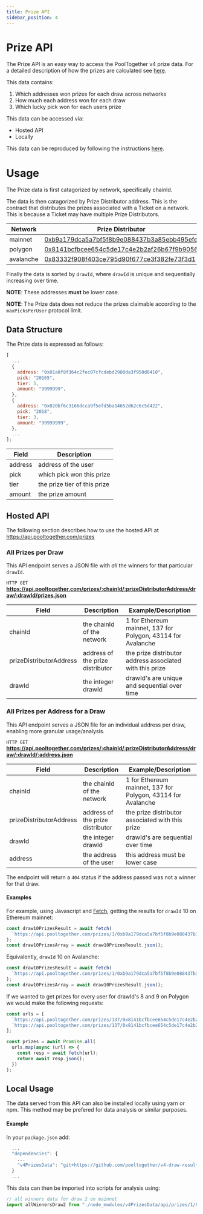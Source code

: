 ```yaml
---
title: Prize API
sidebar_position: 4
---
```


# Prize API

The Prize API is an easy way to access the PoolTogether v4 prize data. For a detailed description of how the prizes are calculated see [here](../concepts/computing-prizes).

This data contains:

1. Which addresses won prizes for each draw across networks
1. How much each address won for each draw
1. Which lucky pick won for each users prize

This data can be accessed via:

- Hosted API
- Locally

This data can be reproduced by following the instructions [here](https://github.com/pooltogether/v4-draw-results).

# Usage

The Prize data is first catagorized by network, specifically chainId.

The data is then catagorized by Prize Distributor address. This is the contract that distributes the prizes associated with a Ticket on a network. This is because a Ticket may have multiple Prize Distributors.

| Network   | Prize Distributor                                                                                                        |
| --------- | ------------------------------------------------------------------------------------------------------------------------ |
| mainnet   | [0xb9a179dca5a7bf5f8b9e088437b3a85ebb495efe](https://etherscan.io/address/0xb9a179DcA5a7bf5f8B9E088437B3A85ebB495eFe)    |
| polygon   | [0x8141bcfbcee654c5de17c4e2b2af26b67f9b9056](https://polygonscan.com/address/0x8141BcFBcEE654c5dE17C4e2B2AF26B67f9B9056) |
| avalanche | [0x83332f908f403ce795d90f677ce3f382fe73f3d1](https://snowtrace.com/address/0x83332f908f403ce795d90f677ce3f382fe73f3d1)   |

Finally the data is sorted by `drawId`, where `drawId` is unique and sequentially increasing over time.

**NOTE**: These addresses **must** be lower case.

**NOTE**: The Prize data does not reduce the prizes claimable according to the `maxPicksPerUser` protocol limit.

## Data Structure

The Prize data is expressed as follows:

```javascript
[
  ...
  {
    address: "0x01a0f8f364c2fec07cfcdebd2980da3f950d0410",
    pick: "20165",
    tier: 5,
    amount: "9999999",
  },
  {
    address: "0x020bf6c3166dcca9f5efd5ba14652d62c6c5d422",
    pick: "2018",
    tier: 3,
    amount: "99999999",
  },
  ...
];
```

| Field   | Description                  |
| ------- | ---------------------------- |
| address | address of the user          |
| pick    | which pick won this prize    |
| tier    | the prize tier of this prize |
| amount  | the prize amount             |

## Hosted API

The following section describes how to use the hosted API at https://api.pooltogether.com/prizes

### All Prizes per Draw

This API endpoint serves a JSON file with _all_ the winners for that particular `drawId`.

`HTTP GET` **https://api.pooltogether.com/prizes/:chainId/:prizeDistributorAddress/draw/:drawId/prizes.json**

| Field                   | Description                      | Example/Description                                          |
| ----------------------- | -------------------------------- | ------------------------------------------------------------ |
| chainId                 | the chainId of the network       | 1 for Ethereum mainnet, 137 for Polygon, 43114 for Avalanche |
| prizeDistributorAddress | address of the prize distributor | the prize distributor address associated with this prize     |
| drawId                  | the integer drawId               | drawId's are unique and sequential over time                 |

### All Prizes per Address for a Draw

This API endpoint serves a JSON file for an individual address per draw, enabling more granular usage/analysis.

`HTTP GET` **https://api.pooltogether.com/prizes/:chainId/:prizeDistributorAddress/draw/:drawId/:address.json**

| Field                   | Description                      | Example/Description                                          |
| ----------------------- | -------------------------------- | ------------------------------------------------------------ |
| chainId                 | the chainId of the network       | 1 for Ethereum mainnet, 137 for Polygon, 43114 for Avalanche |
| prizeDistributorAddress | address of the prize distributor | the prize distributor associated with this prize             |
| drawId                  | the integer drawId               | drawId's are sequential over time                            |
| address                 | the address of the user          | this address must be lower case                              |

The endpoint will return a `404` status if the address passed was not a winner for that draw.

#### Examples

For example, using Javascript and [Fetch](https://www.npmjs.com/package/node-fetch), getting the results for `drawId` 10 on Ethereum mainnet:

```js
const draw10PrizesResult = await fetch(
  `https://api.pooltogether.com/prizes/1/0xb9a179dca5a7bf5f8b9e088437b3a85ebb495efe/draw/10/prizes.json`
);
const draw10PrizesArray = await draw10PrizesResult.json();
```

Equivalently, `drawId` 10 on Avalanche:

```js
const draw10PrizesResult = await fetch(
  `https://api.pooltogether.com/prizes/1/0xb9a179dca5a7bf5f8b9e088437b3a85ebb495efe/draw/10/prizes.json`
);
const draw10PrizesArray = await draw10PrizesResult.json();
```

If we wanted to get prizes for every user for drawId's 8 and 9 on Polygon we would make the following requests:

```js
const urls = [
  `https://api.pooltogether.com/prizes/137/0x8141bcfbcee654c5de17c4e2b2af26b67f9b9056/draw/8/prizes.json`,
  `https://api.pooltogether.com/prizes/137/0x8141bcfbcee654c5de17c4e2b2af26b67f9b9056/draw/9/prizes.json`,
];

const prizes = await Promise.all(
  urls.map(async (url) => {
    const resp = await fetch(url);
    return await resp.json();
  })
);
```

## Local Usage

The data served from this API can also be installed locally using yarn or npm.
This method may be prefered for data analysis or similar purposes.

#### Example

In your `package.json` add:

```javascript
  ...
  "dependencies": {
    ...
    "v4PrizesData": "git+https://github.com/pooltogether/v4-draw-results.git"
  }
  ...
```

This data can then be imported into scripts for analysis using:

```javascript
// all winners data for draw 2 on mainnet
import allWinnersDraw2 from "./node_modules/v4PrizesData/api/prizes/1/0xb9a179dca5a7bf5f8b9e088437b3a85ebb495efe/draw/2/prizes";
```
